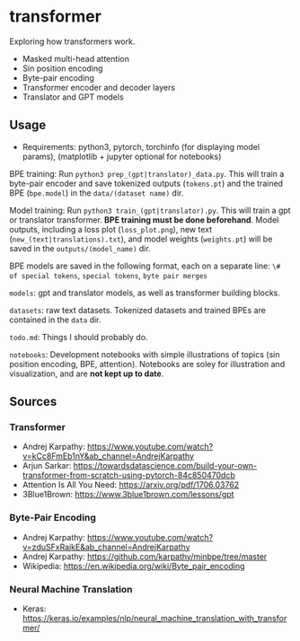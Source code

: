 # transformer
Exploring how transformers work.
* Masked multi-head attention
* Sin position encoding
* Byte-pair encoding
* Transformer encoder and decoder layers
* Translator and GPT models

## Usage
* Requirements: python3, pytorch, torchinfo (for displaying model params), (matplotlib + jupyter optional for notebooks)

BPE training: Run `python3 prep_(gpt|translator)_data.py`. This will train a byte-pair encoder and save tokenized outputs (`tokens.pt`) and the trained BPE (`bpe.model`) in the `data/(dataset name)` dir.

Model training: Run `python3 train_(gpt|translator).py`. This will train a gpt or translator transformer. **BPE training must be done beforehand**. Model outputs, including a loss plot (`loss_plot.png`), new text (`new_(text|translations).txt`), and model weights (`weights.pt`) will be saved in the `outputs/(model_name)` dir.

BPE models are saved in the following format, each on a separate line: `\# of special tokens`, `special tokens`, `byte pair merges`

`models`: gpt and translator models, as well as transformer building blocks.

`datasets`: raw text datasets. Tokenized datasets and trained BPEs are contained in the `data` dir.

`todo.md`: Things I should probably do.

`notebooks`: Development notebooks with simple illustrations of topics (sin position encoding, BPE, attention). Notebooks are soley for illustration and visualization, and are **not kept up to date**. 

## Sources

### Transformer
* Andrej Karpathy: https://www.youtube.com/watch?v=kCc8FmEb1nY&ab_channel=AndrejKarpathy
* Arjun Sarkar: https://towardsdatascience.com/build-your-own-transformer-from-scratch-using-pytorch-84c850470dcb
* Attention Is All You Need: https://arxiv.org/pdf/1706.03762
* 3Blue1Brown: https://www.3blue1brown.com/lessons/gpt

### Byte-Pair Encoding
* Andrej Karpathy: https://www.youtube.com/watch?v=zduSFxRajkE&ab_channel=AndrejKarpathy
* Andrej Karpathy: https://github.com/karpathy/minbpe/tree/master
* Wikipedia: https://en.wikipedia.org/wiki/Byte_pair_encoding

### Neural Machine Translation
* Keras: https://keras.io/examples/nlp/neural_machine_translation_with_transformer/
